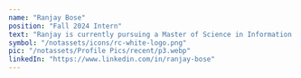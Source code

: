 ```yaml
---
name: "Ranjay Bose"
position: "Fall 2024 Intern"
text: "Ranjay is currently pursuing a Master of Science in Information Systems at the University of Cincinnati and recently completed an internship at Airgas, where he focused on optimizing carrier operations. Ranjay will be working with Resilient Communities on a real estate SaaS project promoting sustainable development and affordable housing. We're excited to have him on the team!"
symbol: "/notassets/icons/rc-white-logo.png"
pic: "/notassets/Profile Pics/recent/p3.webp"
linkedIn: "https://www.linkedin.com/in/ranjay-bose"
---
```

